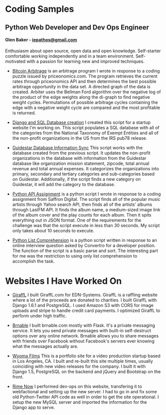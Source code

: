 Coding Samples
==============
## Python Web Developer and Dev Ops Engineer
#### Glen Baker - iepathos@gmail.com
Enthusiasm about open source, open data and open knowledge.  Self-starter comfortable working independently and in a team environment.  Self-motivated with a passion for learning new and improved techniques.

+ [Bitcoin Arbitrage](https://github.com/iepathos/arbiter) is an arbitrage program I wrote in response to a coding puzzle issued by priceonomics.com.  The program retrieves the current rates through priceonomics API and then determines the best possible arbitrage opportunity in the data set.  A directed graph of the data is created.  Arbiter uses the Bellman Ford algorithm over the negative log of the product of the edge weights along the di-graph to find negative weight cycles. Permutations of possible arbitrage cycles containing the edge with a negative weight cycle are compared and the most profitable is returned.

+ [Django and SQL Database creation](https://github.com/iepathos/codingsamples/blob/master/populate.py) I created this script for a startup website I'm working on.  This script populates a SQL database with all of the categories from the National Taxonomy of Exempt Entities and all of the non-profit organizations in the US from the IRS pub78 release.

+ [Guidestar Database Information Sync](https://github.com/iepathos/codingsamples/blob/master/guidestar.py) This script works with the database created from the previous script.  It updates the non-profit organizations in the database with information from the Guidestar database like organization mission statement, zipcode, total annual revenue and total annual expenses.  It categorizes the organizations into primary, secondary and tertiary categories and sub-categories based on Guidestar.  Additionally, if the script finds a new category on Guidestar, it will add the category to the database.

+ [Python API Assignment](https://github.com/iepathos/codingsamples/blob/master/mashup.py) is a python script I wrote in response to a coding assignment from Saffron Digital.  The script finds all of the popular music artists through Yahoo search API, then finds all of the artists' albums through LastFM API.  It finds the album name, a medium-sized image link of the album cover and the play counts for each album.  Then it spits everything out in JSON format.  One of the requirements for the challenge was that the script execute in less than 30 seconds.  My script only takes about 10 seconds to execute.

+ [Python List Comprehension](https://github.com/iepathos/codingsamples/blob/master/convertro.py) is a python script written in response to an online interview question asked by Convertro for a developer position.  The function of the script is a basic parse and sort.  The interesting part for me was the restriction to using only list comprehension to accomplish the task.

# Websites I Have Worked On
+ [GiraffL](http://www.giraffl.com/)
	I built GiraffL.com for EDN-Systems.  GiraffL is a raffling website where a lot of the proceeds are donated to charities.  I built GiraffL with Django 1.6.1 and PostgreSQL.  I used Amazon S3 with CORS for image uploads and stripe to handle credit card payments.  I optimized GiraffL to perform under high traffic.

+ [Brnable](https://www.brnable.com/)
	I built brnable.com mostly with Flask.  It's a private messaging service.  It lets you send private messages with built-in self-destruct options over any online network.  Brnable allows you to share messages with friends over Facebook without Facebook's servers ever knowing what the messages actually are. 

+ [Wyoma Films](http://glacial-castle-6814.herokuapp.com/)
	This is a portfolio site for a video production startup based in Los Angeles, CA.  I built and re-built this site multiple times, usually coinciding with new video releases for the company.  I built it with Django 1.5, PostgreSQL on the backend and jQuery and Bootstrap on the front.

+ [Rime Now](http://www.rimenow.com/)
	I performed dev-ops on this website, transfering it to webfactional and setting up the new server.  I had to go in and fix some old Python-Twitter API code as well in order to get the site operational.  I setup the new MySQL server and imported the information for the Django app to serve.